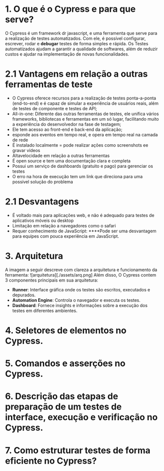 # 1. O que é o Cypress e para que serve?
O Cypress é um framework dr javascript, e uma ferramenta que serve para a realização de testes automatizados.  Com ele, é possível configurar, escrever, rodar e **debugar** testes de forma simples e rápida.
Os Testes automatizados ajudam a garantir a qualidade de softwares, além de reduzir custos e ajudar na implementação de novas funcionalidades.
# 2.1 Vantagens em relação a outras ferramentas de teste
- O Cypress oferece recursos para a realização de testes ponta-a-ponta (end-to-end) e é capaz de simular a experiência de usuários reais, além de testes de componente e testes de API;
- All-in-one: Diferente das outras ferramentas de testes, ele unifica vários frameworks, bibliotecas e ferramentas em um só lugar, facilitando muito a experiência do desenvolvedor na fase de testagem;
- Ele tem acesso ao front-end e back-end da aplicação;
- esponde aos eventos em tempo real, e opera em tempo real na camada de rede
- É instalado localmente = pode realizar ações como screenshots ee gravar vídeos
- Altavelocidade em relação a outras ferramentas
- É open source e tem uma documentação clara e completa
- Possui um serviço de dashboards (gratuito e pago) para gerenciar os testes
- O erro na hora de execução tem um link que direciona para uma possível solução do problema 
# 2.1 Desvantagens
- É voltado mais para aplicações web, e não é adequado para testes de aplicativos móveis ou desktop
- Limitação em relação a navegadores como o safari
- Requer conhecimento de JavaScript: ****Pode ser uma desvantagem para equipes com pouca experiência em JavaScript.
# 3. Arquitetura
A imagem a seguir descreve com clareza a arquitetura e funcionamento da ferramenta:
![arquitetura][./assets/arq.png]
Além disso, O Cypress contem 3 componentes principais em sua arquitetura:

- **Runner**: Interface gráfica onde os testes são escritos, executados e depurados.
- **Automation Engine**: Controla o navegador e executa os testes.
- **Dashboard**: Fornece insights e informações sobre a execução dos testes em diferentes ambientes.

# 4. Seletores de elementos no Cypress.
# 5. Comandos e asserções no Cypress.
# 6. Descrição das etapas de preparação de um testes de interface, execução e verificação no Cypress.
# 7. Como estruturar testes de forma eficiente no Cypress?

